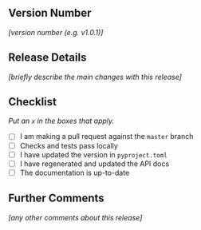## Version Number

_[version number (e.g. v1.0.1)]_

## Release Details

_[briefly describe the main changes with this release]_

## Checklist

_Put an `x` in the boxes that apply._

- [ ] I am making a pull request against the `master` branch
- [ ] Checks and tests pass locally
- [ ] I have updated the version in `pyproject.toml`
- [ ] I have regenerated and updated the API docs
- [ ] The documentation is up-to-date

## Further Comments

_[any other comments about this release]_
